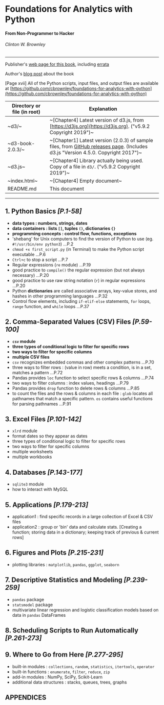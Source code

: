 # Foundations for Analytics with Python
#### From Non-Programmer to Hacker
###### Clinton W. Brownley

---

Publisher's [web page for this book](http://shop.oreilly.com/product/0636920038375.do), including [errata](https://www.oreilly.com/catalog/errata.csp?isbn=0636920038375)

Author's [blog post](https://cbrownley.wordpress.com/2016/03/02/foundations-for-analytics-with-python-from-non-programmer-to-hacker/) about the book

[Page xvii] All of the Python scripts, input files, and output files are available at [https://github.com/cbrownley/foundations-for-analytics-with-python](https://github.com/cbrownley/foundations-for-analytics-with-python)


| Directory or file (in root) | Explanation |
| --- | --- |
| ~d3/~ | ~[Chapter4] Latest version of d3.js, from [https://d3js.org](https://d3js.org). ("v5.9.2 Copyright 2019")~ |
| ~d3-book-2.0.3/~ | ~[Chapter1] Latest version (2.0.3) of sample files, from [GitHub releases page](https://github.com/alignedleft/d3-book/releases). (Includes d3.js "Version 4.5.0. Copyright 2017")~ |
| ~d3.js~ | ~[Chapter4] Library actually being used. Copy of a file in `d3/`. ("v5.9.2 Copyright 2019")~ |
| ~index.html~ | ~[Chapter4] Empty document~ |
| README.md | This document |

---

## 1. Python Basics *[P.1-58]*

* **data types : numbers, strings, dates**
* **data containers : lists `[]`, tuples `()`, dictionaries `{}`**
* **programming concepts : control flow, functions, exceptions**
* 'shebang' for Unix computers to find the version of Python to use (eg. `#!/usr/bin/env python3`) ...P.2
* `chmod +x first_script.py` (in Terminal) to make the Python script executable ...P.6
* `Ctrl+c` to stop a script ...P.7
* Regular expressions (`re` module) ...P.19
* good practice to `compile()` the regular expression (but not always necessary) ...P.20
* good practice to use raw string notation (`r`) in regular expressions ...P.20
* Python **dictionaries** are called associative arrays, key-value stores, and hashes in other programming languages ...P.32
* Control flow elements, including `if-elif-else` statements, `for` loops, `range` function, and `while` loops ...P.37


## 2. Comma-Separated Values (CSV) Files *[P.59-100]*

* **`csv` module**
* **three types of conditional logic to filter for specific rows**
* **two ways to filter for specific columns**
* **multiple CSV files**
* `csv` recognizes embedded commas and other complex patterns ...P.70
* three ways to filter rows : (value in row) meets a condition, is in a set, matches a pattern ...P.72
* Pandas provides `loc` function to select specific rows & columns ...P.74
* two ways to filter columns : index values, headings ...P.79
* Pandas provides `drop` function to delete rows & columns ...P.85
* to count the files and the rows & columns in each file : `glob` locates all pathnames that match a specific pattern. `os` contains useful functions for parsing pathnames ...P.91


## 3. Excel Files *[P.101-142]*

* `xlrd` module
* format dates so they appear as dates
* three types of conditional logic to filter for specific rows
* two ways to filter for specific columns
* multiple worksheets
* multiple workbooks


## 4. Databases *[P.143-177]*

* `sqlite3` module
* how to interact with MySQL


## 5. Applications *[P.179-213]*

* application1 : find specific records in a large collection of Excel & CSV files
* application2 : group or 'bin' data and calculate stats. [Creating a function; storing data in a dictionary; keeping track of previous & current rows]


## 6. Figures and Plots *[P.215-231]*

* plotting libraries : `matplotlib`, `pandas`, `ggplot`, `seaborn`


## 7. Descriptive Statistics and Modeling *[P.239-259]*

* `pandas` package
* `statsmodel` package
* multivariate linear regression and logistic classification models based on data in `pandas` DataFrames


## 8. Scheduling Scripts to Run Automatically *[P.261-273]*


## 9. Where to Go from Here *[P.277-295]*

* built-in modules : `collections`, `random`, `statistics`, `itertools`, `operator`
* built-in functions : `enumerate`, `filter`, `reduce`, `zip`
* add-in modules : NumPy, SciPy, Scikit-Learn
* additional data structures : stacks, queues, trees, graphs


## APPENDICES

